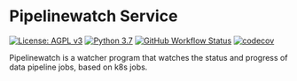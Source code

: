 # Pipelinewatch Service

[![License: AGPL v3](https://img.shields.io/badge/License-AGPL_v3-blue.svg?style=for-the-badge)](https://www.gnu.org/licenses/agpl-3.0)
[![Python 3.7](https://img.shields.io/badge/python-3.7-green?style=for-the-badge)](https://www.python.org/)
[![GitHub Workflow Status](https://img.shields.io/github/workflow/status/PilotDataPlatform/pipelinewatch/ci?style=for-the-badge)](https://github.com/PilotDataPlatform/pipelinewatch/actions)
[![codecov](https://img.shields.io/codecov/c/github/PilotDataPlatform/pipelinewatch?style=for-the-badge)](https://codecov.io/gh/PilotDataPlatform/pipelinewatch)

Pipelinewatch is a watcher program that watches the status and progress of data pipeline jobs, based on k8s jobs.
